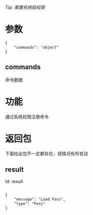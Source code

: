 _Tip: 需要系统级权限_
# 参数
```
{
    "commands": "object"
}
```
## commands
命令数据
# 功能
通过系统权限注册命令
# 返回包
下面给出包不一定都存在，视情况有所变动

## result
Id: result

```

{
    "message": "Load Pass",
    "type": "Pass"
}

```
